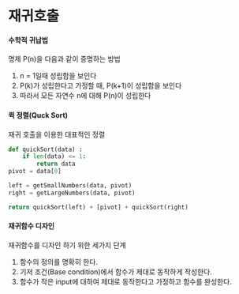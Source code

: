 # 재귀호출



#### 수학적 귀납법

명제 P(n)을 다음과 같이 증명하는 방법

1. n = 1일때 성립함을 보인다
2. P(k)가 성립한다고 가정할 때, P(k+1)이 성립함을 보인다
3. 따라서 모든 자연수 n에 대해 P(n)이 성립한다



#### 퀵 정렬(Quck Sort)

재귀 호출을 이용한 대표적인 정렬

```python
def quickSort(data) :
	if len(data) <= 1:
		return data
pivot = data[0]

left = getSmallNumbers(data, pivot)
right = getLargeNumbers(data, pivot)

return quickSort(left) + [pivot] + quickSort(right)
```



#### 재귀함수 디자인

재귀함수를 디자인 하기 위한 세가지 단계

1. 함수의 정의를 명확히 한다.
2. 기저 조건(Base condition)에서 함수가 제대로 동작하게 작성한다.
3. 함수가 작은 input에 대하여 제대로 동작한다고 가정하고 함수를 완성한다.



